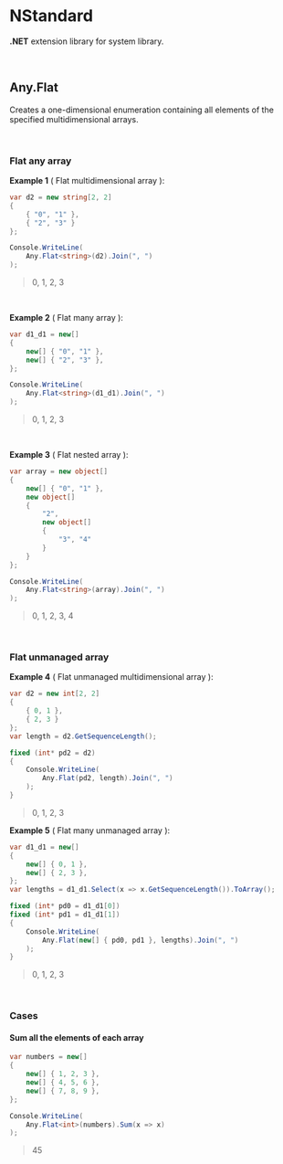 # NStandard

**.NET** extension library for system library.

<br/>

## Any.Flat

Creates a one-dimensional enumeration containing all elements of the specified multidimensional arrays.

<br/>

### Flat any array

**Example 1** ( Flat multidimensional array ):

```csharp
var d2 = new string[2, 2]
{
    { "0", "1" },
    { "2", "3" }
};

Console.WriteLine(
    Any.Flat<string>(d2).Join(", ")
);
```

> 0, 1, 2, 3

<br/>

**Example 2** ( Flat many array ):

```csharp
var d1_d1 = new[]
{
    new[] { "0", "1" },
    new[] { "2", "3" },
};

Console.WriteLine(
    Any.Flat<string>(d1_d1).Join(", ")
);
```

> 0, 1, 2, 3

<br/>

**Example 3** ( Flat nested array ):

```csharp
var array = new object[]
{
    new[] { "0", "1" },
    new object[]
    {
        "2",
        new object[]
        {
            "3", "4"
        }
    }
};

Console.WriteLine(
    Any.Flat<string>(array).Join(", ")
);
```

> 0, 1, 2, 3, 4

<br/>

### Flat unmanaged array

**Example 4** ( Flat unmanaged multidimensional array ):

```csharp
var d2 = new int[2, 2]
{
    { 0, 1 },
    { 2, 3 }
};
var length = d2.GetSequenceLength();

fixed (int* pd2 = d2)
{
    Console.WriteLine(
        Any.Flat(pd2, length).Join(", ")
    );
}
```

> 0, 1, 2, 3

**Example 5** ( Flat many unmanaged array ):

```csharp
var d1_d1 = new[]
{
    new[] { 0, 1 },
    new[] { 2, 3 },
};
var lengths = d1_d1.Select(x => x.GetSequenceLength()).ToArray();

fixed (int* pd0 = d1_d1[0])
fixed (int* pd1 = d1_d1[1])
{
    Console.WriteLine(
        Any.Flat(new[] { pd0, pd1 }, lengths).Join(", ")
    );
}
```

> 0, 1, 2, 3

<br/>

### Cases

#### Sum all the elements of each array

```csharp
var numbers = new[]
{
    new[] { 1, 2, 3 },
    new[] { 4, 5, 6 },
    new[] { 7, 8, 9 },
};

Console.WriteLine(
    Any.Flat<int>(numbers).Sum(x => x)
);
```

>45

<br/>

